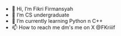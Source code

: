 - 👋 Hi, I’m Fikri Firmansyah
- 👀 I’m CS undergraduate 
- 🌱 I’m currently learning Python n C++
- 📫 How to reach me dm's me on X @FKriiif

<!---
Kriiif/Kriiif is a ✨ special ✨ repository because its `README.md` (this file) appears on your GitHub profile.
You can click the Preview link to take a look at your changes.
--->
